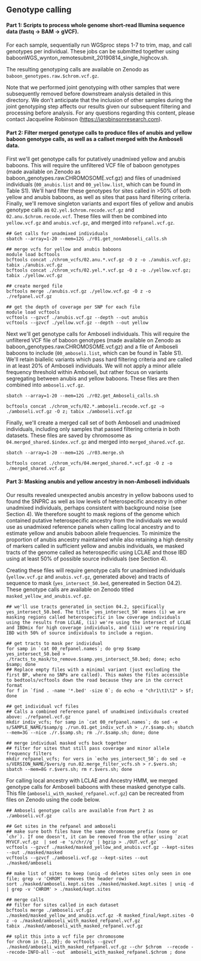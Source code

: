 ## Genotype calling

#### Part 1: Scripts to process whole genome short-read Illumina sequence data (fastq -> BAM -> gVCF).

For each sample, sequentially run WGSproc steps 1-7 to trim, map, and call genotypes per individual. These jobs can be submitted together using baboonWGS_wynton_remotesubmit_20190814_single_highcov.sh. 

The resulting genotyping calls are available on Zenodo as `baboon_genotypes.raw.$chrom.vcf.gz`. 

Note that we performed joint genotyping with other samples that were subsequently removed before downstream analysis detailed in this directory. We don’t anticipate that the inclusion of other samples during the joint genotyping step affects our results given our subsequent filtering and processing before analysis. For any questions regarding this content, please contact Jacqueline Robinson (https://jarobinsonresearch.com). 

#### Part 2: Filter merged genotype calls to produce files of anubis and yellow baboon genotype calls, as well as a callset merged with the Amboseli data. 

First we'll get genotype calls for putatively unadmixed yellow and anubis baboons. This will require the unfiltered VCF file of baboon genotypes (made available on Zenodo as baboon_genotypes.raw.CHROMOSOME.vcf.gz) and files of unadmixed individuals (`00_anubis.list` and `00_yellow.list`, which can be found in Table S1). We'll hard filter these genotypes for sites called in >50% of both yellow and anubis baboons, as well as sites that pass hard filtering criteria. Finally, we'll remove singleton variants and export files of yellow and anubis genotype calls as `02.yel.$chrom.recode.vcf.gz` and `02.anu.$chrom.recode.vcf`. These files will then be combined into `yellow.vcf.gz` and `anubis.vcf.gz`, and merged into `refpanel.vcf.gz`. 

```console
## Get calls for unadmixed individuals
sbatch --array=1-20 --mem=12G ./r01.get_nonAmboseli_calls.sh

## merge vcfs for yellow and anubis baboons
module load bcftools
bcftools concat ./chrom_vcfs/02.anu.*.vcf.gz -O z -o ./anubis.vcf.gz; tabix ./anubis.vcf.gz
bcftools concat ./chrom_vcfs/02.yel.*.vcf.gz -O z -o ./yellow.vcf.gz; tabix ./yellow.vcf.gz

## create merged file
bcftools merge ./anubis.vcf.gz ./yellow.vcf.gz -O z -o ./refpanel.vcf.gz

## get the depth of coverage per SNP for each file
module load vcftools
vcftools --gzvcf ./anubis.vcf.gz --depth --out anubis
vcftools --gzvcf ./yellow.vcf.gz --depth --out yellow
```

Next we'll get genotype calls for Amboseli individuals. This will require the unfiltered VCF file of baboon genotypes (made available on Zenodo as baboon_genotypes.raw.CHROMOSOME.vcf.gz) and a file of Amboseli baboons to include (`00_amboseli.list`, which can be found in Table S1). We'll retain biallelic variants which pass hard filtering criteria and are called in at least 20% of Amboseli individuals. We will not apply a minor allele frequency threshold within Amboseli, but rather focus on variants segregating between anubis and yellow baboons. These files are then combined into `amboseli.vcf.gz`. 

```console
sbatch --array=1-20 --mem=12G ./r02.get_Amboseli_calls.sh

bcftools concat ./chrom_vcfs/02.*.amboseli.recode.vcf.gz -o ./amboseli.vcf.gz -O z; tabix ./amboseli.vcf.gz
```

Finally, we'll create a merged call set of both Amboseli and unadmixed individuals, including only samples that passed filtering criteria in both datasets. These files are saved by chromosome as `04.merged_shared.$index.vcf.gz` and merged into `merged_shared.vcf.gz`. 

```console
sbatch --array=1-20 --mem=12G ./r03.merge.sh

bcftools concat ./chrom_vcfs/04.merged_shared.*.vcf.gz -O z -o ./merged_shared.vcf.gz
```

#### Part 3: Masking anubis and yellow ancestry in non-Amboseli individuals

Our results revealed unexpected anubis ancestry in yellow baboons used to found the SNPRC as well as low levels of heterospecific ancestry in other unadmixed individuals, perhaps consistent with background noise (see Section 4). We therefore sought to mask regions of the genome which contained putative heterospecific ancestry from the individuals we would use as unadmixed reference panels when calling local ancestry and to estimate yellow and anubis baboon allele frequencies. To minimize the proportion of anubis ancestry maintained while also retaining a high density of markers called in sufficient yellow and anubis individuals, we masked tracts of the genome called as heterospecific using LCLAE and those IBD using at least 50% of possible source individuals (see Section 4). 

Creating these files will require genotype calls for unadmixed individuals (`yellow.vcf.gz` and `anubis.vcf.gz`, generated above) and tracts of sequence to mask (`yes_intersect_50.bed`, genereated in Section 04.2). These genotype calls are available on Zenodo titled `masked_yellow_and_anubis.vcf.gz`. 

```console
## we'll use tracts generated in section 04.2, specifically yes_intersect_50.bed. The title `yes_intersect_50` means (i) we are masking regions called heterospecific in low coverage individuals using the results from LCLAE, (ii) we're using the intersect of LCLAE and IBDmix for high coverage individuals, and (iii) we're requiring IBD with 50% of source individuals to include a region. 

## get tracts to mask per individual
for samp in `cat 00_refpanel.names`; do grep $samp yes_intersect_50.bed > ./tracts_to_mask/to_remove.$samp.yes_intersect_50.bed; done; echo $samp; done 
## Replace empty files with a minimal variant (just excluding the first BP, where no SNPs are called). This makes the files accessible to bedtools/vcftools down the road because they are in the correct format
for f in `find . -name '*.bed' -size 0`; do echo -e "chr1\t1\t2" > $f; done 

## get individual vcf files 
## Calls a combined reference panel of unadmixed individuals created above: ./refpanel.vcf.gz
mkdir indiv_vcfs; for samp in `cat 00_refpanel.names`; do sed -e s/SAMPLE_NAME/$samp/g ./run.01.get_indiv_vcf.sh > ./r.$samp.sh; sbatch --mem=3G --nice ./r.$samp.sh; rm ./r.$samp.sh; done; done 

## merge individual masked vcfs back together
## filter for sites that still pass coverage and minor allele frequency filters
mkdir refpanel_vcfs; for vers in `echo yes_intersect_50`; do sed -e s/VERSION_NAME/$vers/g run.02.merge_filter_vcfs.sh > r.$vers.sh; sbatch --mem=8G r.$vers.sh; rm r.$vers.sh; done 
```

For calling local ancestry with LCLAE and Ancestry HMM, we merged genotype calls for Amboseli baboons with these masked genotype calls. This file (`amboseli_with_masked_refpanel.vcf.gz`) can be recreated from files on Zenodo using the code below. 

```console
## Amboseli genotype calls are available from Part 2 as ./amboseli.vcf.gz

## Get sites in the refpanel and amboseli 
## make sure both files have the same chromosome prefix (none or `chr`). If one doesn't, it can be removed from the other using `zcat MYVCF.vcf.gz  | sed -e 's/chr//g' | bgzip > ./OUT.vcf.gz`
vcftools --gzvcf ./masked/masked_yellow_and_anubis.vcf.gz --kept-sites --out ./masked/masked
vcftools --gzvcf ./amboseli.vcf.gz --kept-sites --out ./masked/amboseli

## make list of sites to keep (uniq -d deletes sites only seen in one file; grep -v 'CHROM' removes the header row)
sort ./masked/amboseli.kept.sites ./masked/masked.kept.sites | uniq -d | grep -v 'CHROM' > ./masked/kept.sites

## merge calls
## filter for sites called in each dataset 
bcftools merge ./amboseli.vcf.gz ./masked/masked_yellow_and_anubis.vcf.gz -R masked_final/kept.sites -O z -o ./masked/amboseli_with_masked_refpanel.vcf.gz 
tabix ./masked/amboseli_with_masked_refpanel.vcf.gz

## split this into a vcf file per chromosome
for chrom in {1..20}; do vcftools --gzvcf ./masked/amboseli_with_masked_refpanel.vcf.gz --chr $chrom  --recode --recode-INFO-all --out  amboseli_with_masked_refpanel.$chrom ; done
```
